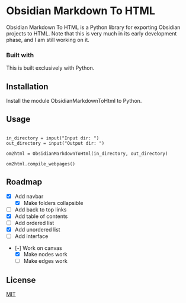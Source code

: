 # Obsidian Markdown To HTML

Obsidian Markdown To HTML is a Python library for exporting Obsidian projects to HTML. Note that this is very much in its early development phase, and I am still working on it.

### Built with

This is built exclusively with Python.

## Installation

Install the module ObsidianMarkdownToHtml to Python.

## Usage

```from ObsidianMarkdownToHtml import *

in_directory = input("Input dir: ")
out_directory = input("Output dir: ")

om2html = ObsidianMarkdownToHtml(in_directory, out_directory)

om2html.compile_webpages()
```

## Roadmap

- [x] Add navbar
    - [x] Make folders collapsible
- [ ] Add back to top links
- [x] Add table of contents
- [ ] Add ordered list
- [x] Add unordered list
- [ ] Add interface
- [-] Work on canvas
    - [x] Make nodes work
    - [ ] Make edges work

## License

[MIT](https://choosealicense.com/licenses/mit/)